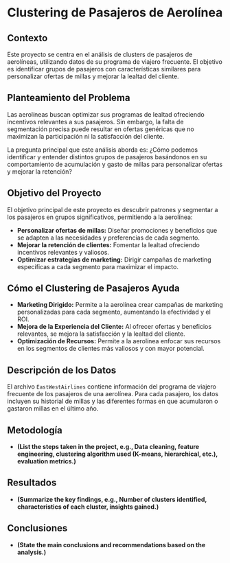 # Clustering de Pasajeros de Aerolínea

## Contexto

Este proyecto se centra en el análisis de clusters de pasajeros de aerolíneas, utilizando datos de su programa de viajero frecuente. El objetivo es identificar grupos de pasajeros con características similares para personalizar ofertas de millas y mejorar la lealtad del cliente.

## Planteamiento del Problema

Las aerolíneas buscan optimizar sus programas de lealtad ofreciendo incentivos relevantes a sus pasajeros. Sin embargo, la falta de segmentación precisa puede resultar en ofertas genéricas que no maximizan la participación ni la satisfacción del cliente.

La pregunta principal que este análisis aborda es: ¿Cómo podemos identificar y entender distintos grupos de pasajeros basándonos en su comportamiento de acumulación y gasto de millas para personalizar ofertas y mejorar la retención?

## Objetivo del Proyecto

El objetivo principal de este proyecto es descubrir patrones y segmentar a los pasajeros en grupos significativos, permitiendo a la aerolínea:

* **Personalizar ofertas de millas:** Diseñar promociones y beneficios que se adapten a las necesidades y preferencias de cada segmento.
* **Mejorar la retención de clientes:** Fomentar la lealtad ofreciendo incentivos relevantes y valiosos.
* **Optimizar estrategias de marketing:** Dirigir campañas de marketing específicas a cada segmento para maximizar el impacto.

## Cómo el Clustering de Pasajeros Ayuda

* **Marketing Dirigido:** Permite a la aerolínea crear campañas de marketing personalizadas para cada segmento, aumentando la efectividad y el ROI.
* **Mejora de la Experiencia del Cliente:** Al ofrecer ofertas y beneficios relevantes, se mejora la satisfacción y la lealtad del cliente.
* **Optimización de Recursos:** Permite a la aerolínea enfocar sus recursos en los segmentos de clientes más valiosos y con mayor potencial.

## Descripción de los Datos

El archivo `EastWestAirlines` contiene información del programa de viajero frecuente de los pasajeros de una aerolínea. Para cada pasajero, los datos incluyen su historial de millas y las diferentes formas en que acumularon o gastaron millas en el último año.

## Metodología

* **(List the steps taken in the project, e.g., Data cleaning, feature engineering, clustering algorithm used (K-means, hierarchical, etc.), evaluation metrics.)**

## Resultados

* **(Summarize the key findings, e.g., Number of clusters identified, characteristics of each cluster, insights gained.)**

## Conclusiones

* **(State the main conclusions and recommendations based on the analysis.)**

